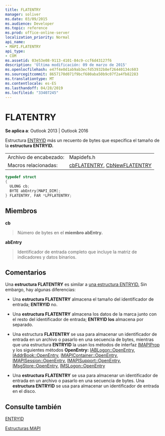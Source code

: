 ```yaml
---
title: FLATENTRY
manager: soliver
ms.date: 03/09/2015
ms.audience: Developer
ms.topic: reference
ms.prod: office-online-server
localization_priority: Normal
api_name:
- MAPI.FLATENTRY
api_type:
- COM
ms.assetid: 03e53e08-9113-4101-84c9-ccf6d43127f6
description: 'Última modificación: 09 de marzo de 2015'
ms.openlocfilehash: e47f4e0d1ab9ab3ecfd53932b8ef26440134c603
ms.sourcegitcommit: 8657170d071f9bcf680aba50b9c07f2a4fb82283
ms.translationtype: MT
ms.contentlocale: es-ES
ms.lasthandoff: 04/28/2019
ms.locfileid: "33407245"
---
```

# <a name="flatentry"></a>FLATENTRY

  
  
**Se aplica a**: Outlook 2013 | Outlook 2016 
  
Estructura [ENTRYID](entryid.md) más un recuento de bytes que especifica el tamaño de la **estructura ENTRYID.** 
  
|||
|:-----|:-----|
|Archivo de encabezado:  <br/> |Mapidefs.h  <br/> |
|Macros relacionadas:  <br/> |[cbFLATENTRY](cbflatentry.md), [CbNewFLATENTRY](cbnewflatentry.md) <br/> |
   
```cpp
typedef struct
{
  ULONG cb;
  BYTE abEntry[MAPI_DIM];
} FLATENTRY, FAR *LPFLATENTRY;

```

## <a name="members"></a>Miembros

 **cb**
  
> Número de bytes en el **miembro abEntry.** 
    
 **abEntry**
  
> Identificador de entrada completo que incluye la matriz de indicadores y datos binarios.
    
## <a name="remarks"></a>Comentarios

Una **estructura FLATENTRY** es similar a [una estructura ENTRYID.](entryid.md) Sin embargo, hay algunas diferencias: 
  
- Una **estructura FLATENTRY** almacena el tamaño del identificador de entrada; **ENTRYID** no. 
    
- Una **estructura FLATENTRY** almacena los datos de la marca junto con el resto del identificador de entrada; **ENTRYID los** almacena por separado. 
    
- Una estructura **FLATENTRY** se usa para almacenar un identificador de entrada en un archivo o pasarlo en una secuencia de bytes, mientras que una estructura **ENTRYID** la usan los métodos de interfaz [IMAPIProp](imapipropiunknown.md) y los siguientes métodos **OpenEntry:** [IABLogon::OpenEntry](iablogon-openentry.md), [IAddrBook::OpenEntry](iaddrbook-openentry.md), [IMAPIContainer::OpenEntry](imapicontainer-openentry.md), [IMAPISession::OpenEntry](imapisession-openentry.md), [IMAPISupport::OpenEntry](imapisupport-openentry.md), [IMsgStore::OpenEntry](imsgstore-openentry.md), [IMSLogon::OpenEntry](imslogon-openentry.md)
    
- Una **estructura FLATENTRY** se usa para almacenar un identificador de entrada en un archivo o pasarlo en una secuencia de bytes. Una **estructura ENTRYID** se usa para almacenar un identificador de entrada en el disco. 
    
## <a name="see-also"></a>Consulte también



[ENTRYID](entryid.md)


[Estructuras MAPI](mapi-structures.md)


